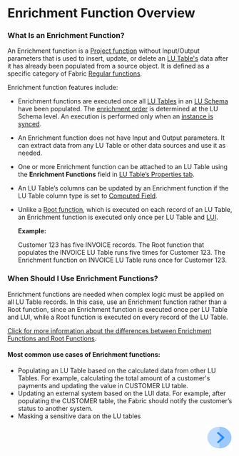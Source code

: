# Enrichment Function Overview

### What Is an Enrichment Function? 

An Enrichment function is a [Project function](/articles/07_table_population/08_project_functions.md) without Input/Output parameters that is used to insert, update, or delete an [LU Table's](/articles/06_LU_tables/01_LU_tables_overview.md) data after it has already been populated from a source object. It is defined as a specific category of Fabric [Regular functions](/articles/07_table_population/08_project_functions.md).

Enrichment function features include:

- Enrichment functions are executed once all [LU Tables](/articles/06_LU_tables/01_LU_tables_overview.md) in an [LU Schema](/articles/03_logical_units/03_LU_schema_window.md) have been populated. The [enrichment order](/articles/03_logical_units/14_edit%20enrichment%20order.md#edit-enrichment-order) is determined at the LU Schema level. An execution is performed only when an [instance is synced](/articles/14_sync_LU_instance/01_sync_LUI_overview.md).

- An Enrichment function does not have Input and Output parameters. It can extract data from any LU Table or other data sources and use it as needed.

- One or more Enrichment function can be attached to an LU Table using the **Enrichment Functions** field in [LU Table’s Properties tab](/articles/06_LU_tables/04_table_properties.md#enrichment-functions). 

- An LU Table’s columns can be updated by an Enrichment function if the LU Table column type is set to [Computed Field](/articles/06_LU_tables/02_create_an_LU_table.md#column-type).

- Unlike a [Root function](/articles/07_table_population/11_1_creating_or_editing_a_root_function.md), which is executed on each record of an LU Table, an Enrichment function is executed only once per LU Table and [LUI](/articles/01_fabric_overview/02_fabric_glossary.md#lui). 

  **Example:**

  Customer 123 has five INVOICE records. The Root function that populates the INVOICE LU Table runs five times for Customer 123. The Enrichment function on INVOICE LU Table runs once for Customer 123.

### When Should I Use Enrichment Functions?

Enrichment functions are needed when complex logic must be applied on all LU Table records. In this case, use an Enrichment function rather than a Root function, since an Enrichment function is executed once per LU Table and LUI, while a Root function is executed on every record of the LU Table.

[Click for more information about the differences between Enrichment Functions and Root Functions](/articles/10_enrichment_function/02_enrichment_vs_root_func_comparison_analysis.md).

#### Most common use cases of Enrichment functions:

- Populating an LU Table based on the calculated data from other LU Tables. For example, calculating the total amount of a customer's payments and updating the value in CUSTOMER LU table.
- Updating an external system based on the LUI data. For example, after populating the CUSTOMER table, the Fabric should notify the customer’s status to another system. 
- Masking a sensitive dara on the LU tables



[<img align="right" width="60" height="54" src="/articles/images/Next.png">](/articles/10_enrichment_function/02_enrichment_vs_root_func_comparison_analysis.md)

 

 
